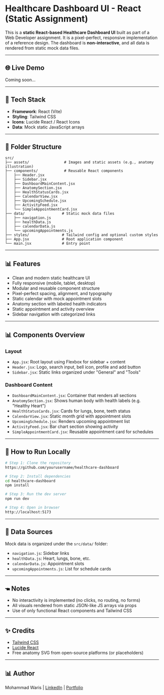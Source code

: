 # Healthcare Dashboard UI - React (Static Assignment)

This is a **static React-based Healthcare Dashboard UI** built as part of a Web Developer assignment. It is a pixel-perfect, responsive implementation of a reference design. The dashboard is **non-interactive**, and all data is rendered from static mock data files.

---

## 🌐 Live Demo

Coming soon...

---

## 🔧 Tech Stack

* **Framework**: React (Vite)
* **Styling**: Tailwind CSS
* **Icons**: Lucide React / React Icons
* **Data**: Mock static JavaScript arrays

---

## 📂 Folder Structure

```
src/
├── assets/                # Images and static assets (e.g., anatomy illustration)
├── components/            # Reusable React components
│   ├── Header.jsx
│   ├── Sidebar.jsx
│   ├── DashboardMainContent.jsx
│   ├── AnatomySection.jsx
│   ├── HealthStatusCards.jsx
│   ├── CalendarView.jsx
│   ├── UpcomingSchedule.jsx
│   ├── ActivityFeed.jsx
│   └── SimpleAppointmentCard.jsx
├── data/                 # Static mock data files
│   ├── navigation.js
│   ├── healthData.js
│   ├── calendarData.js
│   └── upcomingAppointments.js
├── styles/               # Tailwind config and optional custom styles
├── App.jsx               # Root application component
└── main.jsx              # Entry point
```

---

## 📊 Features

* Clean and modern static healthcare UI
* Fully responsive (mobile, tablet, desktop)
* Modular and reusable component structure
* Pixel-perfect spacing, alignment, and typography
* Static calendar with mock appointment slots
* Anatomy section with labeled health indicators
* Static appointment and activity overview
* Sidebar navigation with categorized links

---

## 📊 Components Overview

### Layout

* `App.jsx`: Root layout using Flexbox for sidebar + content
* `Header.jsx`: Logo, search input, bell icon, profile and add button
* `Sidebar.jsx`: Static links organized under "General" and "Tools"

### Dashboard Content

* `DashboardMainContent.jsx`: Container that renders all sections
* `AnatomySection.jsx`: Shows human body with health labels (e.g. "Healthy Heart")
* `HealthStatusCards.jsx`: Cards for lungs, bone, teeth status
* `CalendarView.jsx`: Static month grid with appointment slots
* `UpcomingSchedule.jsx`: Renders upcoming appointment list
* `ActivityFeed.jsx`: Bar chart section showing activity
* `SimpleAppointmentCard.jsx`: Reusable appointment card for schedules

---

## 📅 How to Run Locally

```bash
# Step 1: Clone the repository
https://github.com/yourusername/healthcare-dashboard

# Step 2: Install dependencies
cd healthcare-dashboard
npm install

# Step 3: Run the dev server
npm run dev

# Step 4: Open in browser
http://localhost:5173
```

---

## 📁 Data Sources

Mock data is organized under the `src/data/` folder:

* `navigation.js`: Sidebar links
* `healthData.js`: Heart, lungs, bone, etc.
* `calendarData.js`: Appointment slots
* `upcomingAppointments.js`: List for schedule cards

---

## 🖜 Notes

* No interactivity is implemented (no clicks, no routing, no forms)
* All visuals rendered from static JSON-like JS arrays via props
* Use of only functional React components and Tailwind CSS

---

## ✨ Credits

* [Tailwind CSS](https://tailwindcss.com/)
* [Lucide React](https://lucide.dev/)
* Free anatomy SVG from open-source platforms (or placeholders)

---

## 📊 Author

Mohammad Waris | [LinkedIn](https://linkedin.com/in/themdwaris) | [Portfolio](https://themdwariss.netlify.app)



